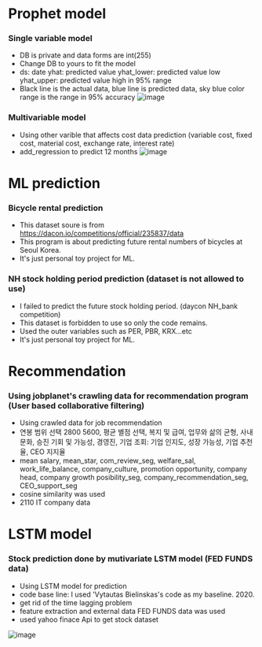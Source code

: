 # Prophet model
### Single variable model
- DB is private and data forms are int(255)
- Change DB to yours to fit the model
- ds: date  yhat: predicted value  yhat_lower: predicted value low  yhat_upper: predicted value high in 95% range
- Black line is the actual data, blue line is predicted data, sky blue color range is the range in 95% accuracy
![image](https://user-images.githubusercontent.com/50603209/131627632-e13152a9-1b76-4b3b-9e6e-08e6cea4804f.png)

### Multivariable model
- Using other varible that affects cost data prediction (variable cost, fixed cost, material cost, exchange rate, interest rate)
- add_regression to predict 12 months
![image](https://user-images.githubusercontent.com/50603209/131627531-30e19baf-50e5-483c-9b38-bf52cb4a116c.png)

# ML prediction
### Bicycle rental prediction
* This dataset soure is from https://dacon.io/competitions/official/235837/data
* This program is about predicting future rental numbers of bicycles at Seoul Korea.
* It's just personal toy project for ML.

### NH stock holding period prediction (dataset is not allowed to use)
* I failed to predict the future stock holding period. (daycon NH_bank competition)
* This dataset is forbidden to use so only the code remains.
* Used the outer variables such as PER, PBR, KRX...etc
* It's just personal toy project for ML.

# Recommendation
### Using jobplanet's crawling data for recommendation program (User based collaborative filtering)
* Using crawled data for job recommendation
* 연봉 범위 선택 2800 5600, 평균 별점 선택, 복지 및 급여, 업무와 삶의 균형, 사내문화, 승진 기회 및 가능성, 경영진, 기업 조회: 기업 인지도, 성장 가능성, 기업 추천율, CEO 지지율
* mean salary, mean_star, com_review_seg, welfare_sal, work_life_balance, company_culture, promotion opportunity, company head, company growth posibility_seg, company_recommendation_seg, CEO_support_seg
* cosine similarity was used
* 2110 IT company data

# LSTM model
### Stock prediction done by mutivariate LSTM model (FED FUNDS data)
* Using LSTM model for prediction
* code base line: I used 'Vytautas Bielinskas's code as my baseline. 2020.
* get rid of the time lagging problem
* feature extraction and external data FED FUNDS data was used
* used yahoo finace Api to get stock dataset

![image](https://user-images.githubusercontent.com/50603209/141417239-2e16d0da-aadc-4c8b-bfa1-f989e870f365.png)
